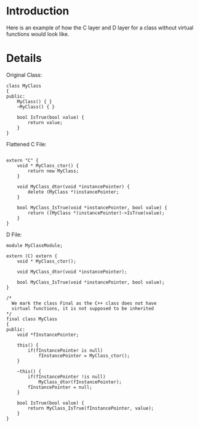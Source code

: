 # Introduction #

Here is an example of how the C layer and D layer for a class
without virtual functions would look like.


# Details #

Original Class:

```
class MyClass
{
public:
    MyClass() { }
    ~MyClass() { }

    bool IsTrue(bool value) {
        return value;
    }
}
```

Flattened C File:
```

extern "C" {
    void * MyClass_ctor() {
        return new MyClass;
    }

    void MyClass_dtor(void *instancePointer) {
        delete (MyClass *)instancePointer;
    }

    bool MyClass_IsTrue(void *instancePointer, bool value) {
        return ((MyClass *)instancePointer)->IsTrue(value);
    }
}
```

D File:
```
module MyClassModule;

extern (C) extern {
    void * MyClass_ctor();

    void MyClass_dtor(void *instancePointer);

    bool MyClass_IsTrue(void *instancePointer, bool value);
}

/*
  We mark the class Final as the C++ class does not have
  virtual functions, it is not supposed to be inherited
*/
final class MyClass
{
public:
    void *fInstancePointer;

    this() {
        if(fInstancePointer is null)
            fInstancePointer = MyClass_ctor();
    }

    ~this() {
        if(fInstancePointer !is null)
            MyClass_dtor(fInstancePointer);
        fInstancePointer = null;
    }

    bool IsTrue(bool value) {
        return MyClass_IsTrue(fInstancePointer, value);
    }
}
```